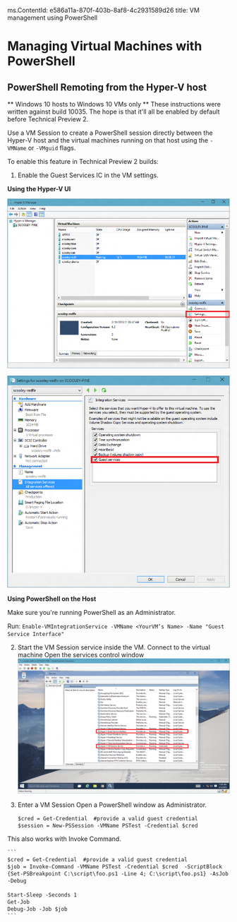 ms.ContentId: e586a11a-870f-403b-8af8-4c2931589d26
title: VM management using PowerShell  

# Managing Virtual Machines with PowerShell #

## PowerShell Remoting from the Hyper-V host ##
** Windows 10 hosts to Windows 10 VMs only **
These instructions were written against build 10035.  The hope is that it'll all be enabled by default before Technical Preview 2.

Use a VM Session to create a PowerShell session directly between the Hyper-V host and the virtual machines running on that host using the `-VMName` or `-VMguid` flags.

To enable this feature in Technical Preview 2 builds:

1.  Enable the Guest Services IC in the VM settings.
  
  **Using the Hyper-V UI**

  ![Selecting the VM Settings](media\vm_edit_VM_settings.png)

  ![Enabling the Guest Services IC](media\vm_enable_guest_services_ic.png)
	
  **Using PowerShell on the Host**

  Make sure you're running PowerShell as an Administrator.
	
  Run:
	```
	Enable-VMIntegrationService -VMName <YourVM’s Name> -Name "Guest Service Interface"
	```
	
	
2.  Start the VM Session service inside the VM.
  Connect to the virtual machine
  Open the services control window
  ![Starting the VM Session service](media\vm_start_VM_PowerShell_service.png)

3.	Enter a VM Session
  Open a PowerShell window as Administrator.
	
	```	
	$cred = Get-Credential  #provide a valid guest credential
	$session = New-PSSession -VMName PSTest -Credential $cred 
	```

  This also works with Invoke Command.

	```
	$cred = Get-Credential  #provide a valid guest credential
	$job = Invoke-Command -VMName PSTest -Credential $cred  -ScriptBlock {Set-PSBreakpoint C:\script\foo.ps1 -Line 4; C:\script\foo.ps1} -AsJob -Debug
	
	Start-Sleep -Seconds 1
	Get-Job 
	Debug-Job -Job $job
	```

